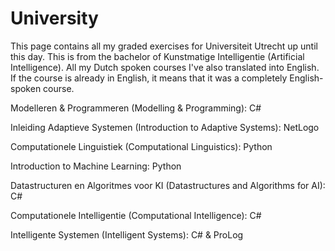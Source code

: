 # University
This page contains all my graded exercises for Universiteit Utrecht up until this day. This is from the bachelor of Kunstmatige Intelligentie (Artificial Intelligence). All my Dutch spoken courses I've also translated into English. If the course is already in English, it means that it was a completely English-spoken course.

Modelleren & Programmeren (Modelling & Programming): C#

Inleiding Adaptieve Systemen (Introduction to Adaptive Systems): NetLogo

Computationele Linguistiek (Computational Linguistics): Python

Introduction to Machine Learning: Python

Datastructuren en Algoritmes voor KI (Datastructures and Algorithms for AI): C#

Computationele Intelligentie (Computational Intelligence): C#

Intelligente Systemen (Intelligent Systems): C# & ProLog
